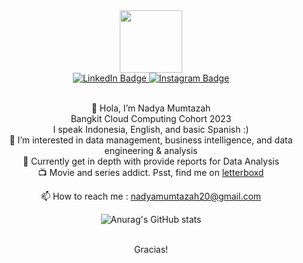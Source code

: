 <div id="header" align="center">
  <img src="https://media.giphy.com/media/M9gbBd9nbDrOTu1Mqx/giphy.gif" width="100"/>
  
  <div id="badges">
    <a href="https://www.linkedin.com/in/nadya-mumtazah-662519206/">
      <img src="https://img.shields.io/badge/LinkedIn-blue?style=for-the-badge&logo=linkedin&logoColor=white" alt="LinkedIn Badge"/>
    </a>
    <a href="https://www.instgram.com/nadyamumtazah_">
      <img src="https://img.shields.io/badge/Instagram-purple?style=for-the-badge&logo=instagram&logoColor=white" alt="Instagram Badge"/>
    </a>
   </div>
   <br/>
   
   👋 Hola, I’m Nadya Mumtazah
   <br/>
    Bangkit Cloud Computing Cohort 2023
   <br/>
    I speak Indonesia, English, and basic Spanish :)
   <br/>
   👀 I’m interested in data management, business intelligence, and data engineering & analysis
   <br/>
  🌱 Currently get in depth with provide reports for Data Analysis
  <br/>
  :tv: Movie and series addict. Psst, find me on <a href="https://letterboxd.com/skyvader/">letterboxd</a>
  
  📫 How to reach me : nadyamumtazah20@gmail.com
  
  ![Anurag's GitHub stats](https://github-readme-stats.vercel.app/api?username=thisisnadya&show_icons=true&count_private=true&theme=radical)      
  
  <br/>
  Gracias!
</div>

<!---
thisisnadya/thisisnadya is a ✨ special ✨ repository because its `README.md` (this file) appears on your GitHub profile.
You can click the Preview link to take a look at your changes.
--->
